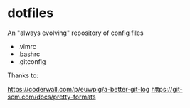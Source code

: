 # dotfiles
An "always evolving" repository of config files

- .vimrc
- .bashrc
- .gitconfig

Thanks to:

https://coderwall.com/p/euwpig/a-better-git-log
https://git-scm.com/docs/pretty-formats
